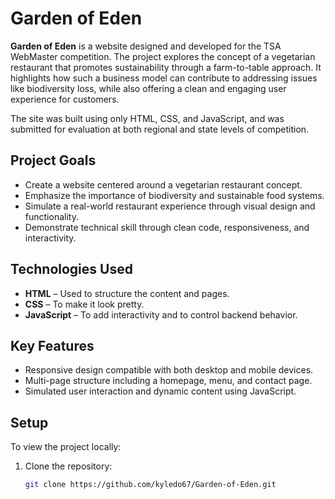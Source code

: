 # Garden of Eden

**Garden of Eden** is a website designed and developed for the TSA WebMaster competition. The project explores the concept of a vegetarian restaurant that promotes sustainability through a farm-to-table approach. It highlights how such a business model can contribute to addressing issues like biodiversity loss, while also offering a clean and engaging user experience for customers.

The site was built using only HTML, CSS, and JavaScript, and was submitted for evaluation at both regional and state levels of competition.

## Project Goals
- Create a website centered around a vegetarian restaurant concept.
- Emphasize the importance of biodiversity and sustainable food systems.
- Simulate a real-world restaurant experience through visual design and functionality.
- Demonstrate technical skill through clean code, responsiveness, and interactivity.

## Technologies Used

- **HTML** – Used to structure the content and pages.
- **CSS** – To make it look pretty.
- **JavaScript** – To add interactivity and to control backend behavior.

## Key Features

- Responsive design compatible with both desktop and mobile devices.
- Multi-page structure including a homepage, menu, and contact page.
- Simulated user interaction and dynamic content using JavaScript.

## Setup

To view the project locally:

1. Clone the repository:
   ```bash
   git clone https://github.com/kyledo67/Garden-of-Eden.git
